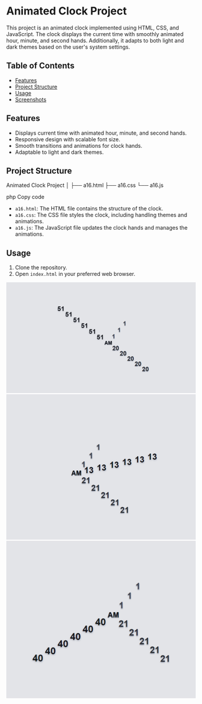 # Animated Clock Project

This project is an animated clock implemented using HTML, CSS, and JavaScript. The clock displays the current time with smoothly animated hour, minute, and second hands. Additionally, it adapts to both light and dark themes based on the user's system settings.

## Table of Contents
- [Features](#features)
- [Project Structure](#project-structure)
- [Usage](#usage)
- [Screenshots](#screenshots)

## Features
- Displays current time with animated hour, minute, and second hands.
- Responsive design with scalable font size.
- Smooth transitions and animations for clock hands.
- Adaptable to light and dark themes.

## Project Structure
Animated Clock Project
│
├── a16.html
├── a16.css
└── a16.js

php
Copy code

- `a16.html`: The HTML file contains the structure of the clock.
- `a16.css`: The CSS file styles the clock, including handling themes and animations.
- `a16.js`: The JavaScript file updates the clock hands and manages the animations.

## Usage
1. Clone the repository.
2. Open `index.html` in your preferred web browser.
   
 <img src="images/img1.png" alt="Screenshot 1">
<img src="images/img2.png" alt="Screenshot 2">
<img src="images/img3.png" alt="Screenshot 3">
